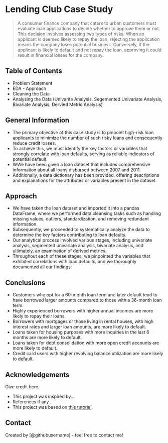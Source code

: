 # Lending Club Case Study
> A consumer finance company that caters to urban customers must evaluate loan applications to decide whether to approve them or not. This decision involves assessing two types of risks:
> When an applicant is deemed likely to repay the loan, rejecting the application means the company loses potential business.
Conversely, if the applicant is likely to default and not repay the loan, approving it could result in financial losses for the company.


## Table of Contents
* Problem Statement
* EDA - Approach
* Cleaning the Data
* Analysing the Data (Univarite Analysis, Segemented Univariate Analysis, Bivariate Analysis, Dervied Metric Analysis)

<!-- You can include any other section that is pertinent to your problem -->

## General Information
- The primary objective of this case study is to pinpoint high-risk loan applicants to minimize the number of such risky loans and consequently reduce credit losses. 
- To achieve this, we must identify the key factors or variables that strongly correlate with loan defaults, serving as reliable indicators of potential default.
- WWe have been given a loan dataset that includes comprehensive information about all loans disbursed between 2007 and 2011. 
- Additionally, a data dictionary has been provided, offering descriptions and explanations for the attributes or variables present in the dataset.

<!-- You don't have to answer all the questions - just the ones relevant to your project. -->
## Approach
- We have taken the loan dataset and imported it into a pandas DataFrame, where we performed data cleansing tasks such as handling missing values, outliers, standardization, and removing redundant information.
- Subsequently, we proceeded to systematically analyze the data to determine the key factors contributing to loan defaults.
- Our analytical process involved various stages, including univariate analysis, segmented univariate analysis, bivariate analysis, and ultimately, an examination of derived metrics. 
- Throughout each of these stages, we pinpointed the variables that exhibited correlations with loan defaults, and we thoroughly documented all our findings.
  
## Conclusions
- Customers who opt for a 60-month loan term and later default tend to have borrowed larger amounts compared to those with a 36-month loan term. 
- Highly experienced borrowers with higher annual incomes are more likely to repay their loans.
- Borrowers with mortgages or those living in rental houses, with high interest rates and larger loan amounts, are more likely to default.
- Loans taken for housing purposes with more inquiries in the last 6 months are more likely to default.
- Loans taken for debt consolidation with more open credit accounts are more likely to default.
- Credit card users with higher revolving balance utilization are more likely to default.

<!-- You don't have to answer all the questions - just the ones relevant to your project. -->

## Acknowledgements
Give credit here.
- This project was inspired by...
- References if any...
- This project was based on [this tutorial](https://www.example.com).


## Contact
Created by [@githubusername] - feel free to contact me!


<!-- Optional -->
<!-- ## License -->
<!-- This project is open source and available under the [... License](). -->

<!-- You don't have to include all sections - just the one's relevant to your project -->
